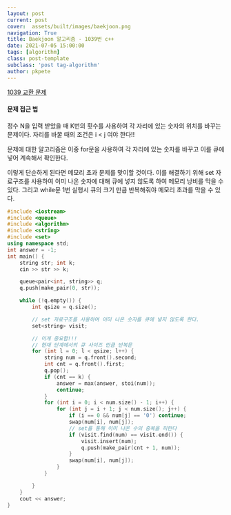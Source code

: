 ```yaml
---
layout: post
current: post
cover:  assets/built/images/baekjoon.png
navigation: True
title: Baekjoon 알고리즘 - 1039번 c++
date: 2021-07-05 15:00:00
tags: [algorithm]
class: post-template
subclass: 'post tag-algorithm'
author: pkpete
---
```



[1039 교환 문제](https://www.acmicpc.net/problem/1039)

#### 문제 접근 법

정수 N을 입력 받았을 때 K번의 횟수를 사용하여 각 자리에 있는 숫자의 위치를 바꾸는 문제이다. 자리를 바꿀 때의 조건은 i < j 여야 한다!!

문제에 대한 알고리즘은 이중 for문을 사용하여 각 자리에 있는 숫자를 바꾸고 이를 큐에 넣어 계속해서 확인한다.

이렇게 단순하게 된다면 메모리 초과 문제를 맞이할 것이다. 이를 해결하기 위해 set 자료구조를 사용하여 이미 나온 숫자에 대해 큐에 넣지 않도록 하여 메모리 낭비를 막을 수 있다. 그리고 while문 1번 실행시 큐의 크기 만큼 반복해줘야 메모리 초과를 막을 수 있다.

~~~c++
#include <iostream>
#include <queue>
#include <algorithm>
#include <string>
#include <set>
using namespace std;
int answer = -1;
int main() {
	string str; int k;
	cin >> str >> k;

	queue<pair<int, string>> q;
	q.push(make_pair(0, str));

	while (!q.empty()) {
		int qsize = q.size();

		// set 자료구조를 사용하여 이미 나온 숫자를 큐에 넣지 않도록 한다.
		set<string> visit;

		// 이게 중요함!!!
		// 현재 단계에서의 큐 사이즈 만큼 반복문
		for (int l = 0; l < qsize; l++) {
			string num = q.front().second;
			int cnt = q.front().first;
			q.pop();
			if (cnt == k) {
				answer = max(answer, stoi(num));
				continue;
			}
			for (int i = 0; i < num.size() - 1; i++) {
				for (int j = i + 1; j < num.size(); j++) {
					if (i == 0 && num[j] == '0') continue;
					swap(num[i], num[j]);
					// set를 통해 이미 나온 수의 중복을 피한다
					if (visit.find(num) == visit.end()) {
						visit.insert(num);
						q.push(make_pair(cnt + 1, num));
					}
					swap(num[i], num[j]);
				}
			}

		}
	}
	cout << answer;
} 
~~~
